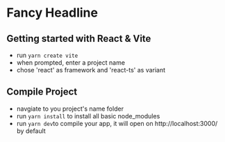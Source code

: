 # Fancy Headline

## Getting started with React & Vite
* run ``yarn create vite``
* when prompted, enter a project name
* chose 'react' as framework and 'react-ts' as variant

## Compile Project
* navgiate to you project's name folder
* run ``yarn install`` to install all basic node_modules
* run ``yarn dev``to compile your app, it will open on http://localhost:3000/ by default